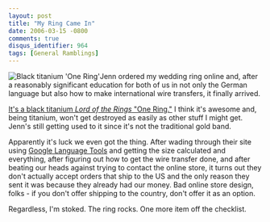 ```yaml
---
layout: post
title: "My Ring Came In"
date: 2006-03-15 -0800
comments: true
disqus_identifier: 964
tags: [General Ramblings]
---
```

![Black titanium 'One
Ring'](https://hyqi8g.dm2301.livefilestore.com/y2pWiDR4mSpFBfmurgFzzStSQmLHSkvIIEzSFON6TSzroUGxUiPKI-4A4qv3FOS7uZMK3AwcmdmBphNeONCX1Iew2flgMN7aoYWoWz5_EkHt5o/20060315ring.jpg?psid=1)Jenn
ordered my wedding ring online and, after a reasonably significant
education for both of us in not only the German language but also how to
make international wire transfers, it finally arrived.
 
 [It's a black titanium *Lord of the Rings* "One
Ring."](http://www.olivern.org/product_info.php?products_id=70&cPath=7_19)
I think it's awesome and, being titanium, won't get destroyed as easily
as other stuff I might get. Jenn's still getting used to it since it's
not the traditional gold band.
 
 Apparently it's luck we even got the thing. After wading through their
site using [Google Language
Tools](http://www.google.com/language_tools?hl=en) and getting the size
calculated and everything, after figuring out how to get the wire
transfer done, and after beating our heads against trying to contact the
online store, it turns out they don't actually accept orders that ship
to the US and the only reason they sent it was because they already had
our money. Bad online store design, folks - if you don't offer shipping
to the country, don't offer it as an option.
 
 Regardless, I'm stoked. The ring rocks. One more item off the
checklist.
